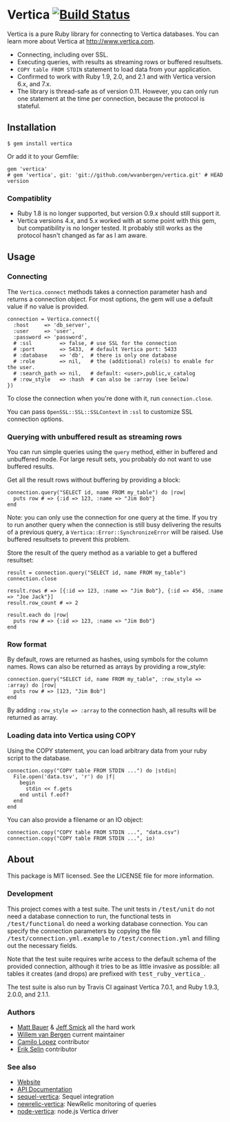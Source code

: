 # Vertica [![Build Status](https://travis-ci.org/wvanbergen/vertica.png?branch=travis)](https://travis-ci.org/wvanbergen/vertica)

Vertica is a pure Ruby library for connecting to Vertica databases. You can learn more
about Vertica at http://www.vertica.com.

- Connecting, including over SSL.
- Executing queries, with results as streaming rows or buffered resultsets.
- `COPY table FROM STDIN` statement to load data from your application.
- Confirmed to work with Ruby 1.9, 2.0, and 2.1 and with Vertica version 6.x,
  and 7.x.
- The library is thread-safe as of version 0.11. However, you can only run one
  statement at the time per connection, because the protocol is stateful.


## Installation

    $ gem install vertica

Or add it to your Gemfile:

    gem 'vertica'
    # gem 'vertica', git: 'git://github.com/wvanbergen/vertica.git' # HEAD version

### Compatiblity

- Ruby 1.8 is no longer supported, but version 0.9.x should still support it.
- Vertica versions 4.x, and 5.x worked with at some point with this gem, but
  compatibility is no longer tested. It probably still works as the protocol hasn't
  changed as far as I am aware.


## Usage

### Connecting

The <code>Vertica.connect</code> methods takes a connection parameter hash and returns a
connection object. For most options, the gem will use a default value if no value is provided.

    connection = Vertica.connect({
      :host     => 'db_server',
      :user     => 'user',
      :password => 'password',
      # :ssl         => false, # use SSL for the connection
      # :port        => 5433,  # default Vertica port: 5433
      # :database    => 'db',  # there is only one database
      # :role        => nil,   # the (additional) role(s) to enable for the user.
      # :search_path => nil,   # default: <user>,public,v_catalog
      # :row_style   => :hash  # can also be :array (see below)
    })

To close the connection when you're done with it, run <code>connection.close</code>.

You can pass `OpenSSL::SSL::SSLContext` in `:ssl` to customize SSL connection options.

### Querying with unbuffered result as streaming rows

You can run simple queries using the <code>query</code> method, either in buffered and
unbuffered mode. For large result sets, you probably do not want to use buffered results.

Get all the result rows without buffering by providing a block:

    connection.query("SELECT id, name FROM my_table") do |row|
      puts row # => {:id => 123, :name => "Jim Bob"}
    end

Note: you can only use the connection for one query at the time. If you try to run another
query when the connection is still busy delivering the results of a previous query, a
`Vertica::Error::SynchronizeError` will be raised. Use buffered resultsets to prevent this
problem.

Store the result of the query method as a variable to get a buffered resultset:

    result = connection.query("SELECT id, name FROM my_table")
    connection.close

    result.rows # => [{:id => 123, :name => "Jim Bob"}, {:id => 456, :name => "Joe Jack"}]
    result.row_count # => 2

    result.each do |row|
      puts row # => {:id => 123, :name => "Jim Bob"}
    end

### Row format

By default, rows are returned as hashes, using symbols for the column names. Rows can also
be returned as arrays by providing a row_style:

    connection.query("SELECT id, name FROM my_table", :row_style => :array) do |row|
      puts row # => [123, "Jim Bob"]
    end

By adding <code>:row_style => :array</code> to the connection hash, all results will be
returned as array.

### Loading data into Vertica using COPY

Using the COPY statement, you can load arbitrary data from your ruby script to the database.

    connection.copy("COPY table FROM STDIN ...") do |stdin|
      File.open('data.tsv', 'r') do |f|
        begin
          stdin << f.gets
        end until f.eof?
      end
    end

You can also provide a filename or an IO object:

    connection.copy("COPY table FROM STDIN ...", "data.csv")
    connection.copy("COPY table FROM STDIN ...", io)


## About

This package is MIT licensed. See the LICENSE file for more information.

### Development

This project comes with a test suite. The unit tests in <tt>/test/unit</tt> do not need a database
connection to run, the functional tests in <tt>/test/functional</tt> do need a working
database connection. You can specify the connection parameters by copying the file
<tt>/test/connection.yml.example</tt> to <tt>/test/connection.yml</tt> and filling out the
necessary fields.

Note that the test suite requires write access to the default schema of the provided connection,
although it tries to be as little invasive as possible: all tables it creates (and drops) are
prefixed with <tt>test_ruby_vertica_</tt>.

The test suite is also run by Travis CI againast Vertica 7.0.1, and Ruby 1.9.3, 2.0.0, and 2.1.1.

### Authors

 * [Matt Bauer](https://github.com/mattbauer) & [Jeff Smick](https://github.com/sprsquish) all the hard work
 * [Willem van Bergen](https://github.com/wvanbergen) current maintainer
 * [Camilo Lopez](https://github.com/camilo) contributor
 * [Erik Selin](https://github.com/tyro89) contributor

### See also

* [Website](http://vanbergen.org/vertica)
* [API Documentation](http://www.rubydoc.info/gems/vertica/frames)
* [sequel-vertica](https://github.com/camilo/sequel-vertica): Sequel integration
* [newrelic-vertica](https://github.com/wvanbergen/newrelic-vertica): NewRelic monitoring of queries
* [node-vertica](https://github.com/wvanbergen/node-vertica): node.js Vertica driver
